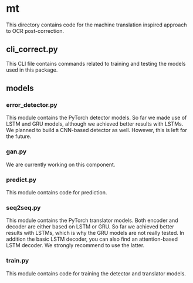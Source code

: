 # mt

This directory contains code for the machine translation inspired approach to
OCR post-correction.

## cli_correct.py

This CLI file contains commands related to training and testing the models used
in this package.

## models

### error_detector.py

This module contains the PyTorch detector models. So far we made use of LSTM
and GRU models, although we achieved better results with LSTMs. We planned to
build a CNN-based detector as well. However, this is left for the future.

### gan.py

We are currently working on this component.

### predict.py

This module contains code for prediction.

### seq2seq.py

This module contains the PyTorch translator models. Both encoder and decoder
are either based on LSTM or GRU. So far we achieved better results with LSTMs,
which is why the GRU models are not really tested. In addition the basic LSTM
decoder, you can also find an attention-based LSTM decoder. We strongly
recommend to use the latter.

### train.py

This module contains code for training the detector and translator models.
